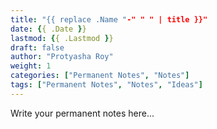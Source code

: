 ```yaml
---
title: "{{ replace .Name "-" " " | title }}"
date: {{ .Date }}
lastmod: {{ .Lastmod }}
draft: false
author: "Protyasha Roy"
weight: 1
categories: ["Permanent Notes", "Notes"]
tags: ["Permanent Notes", "Notes", "Ideas"]
---
```


Write your permanent notes here...
